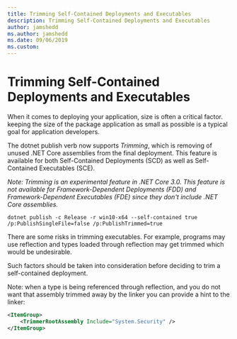 ```yaml
---
title: Trimming Self-Contained Deployments and Executables 
description: Trimming Self-Contained Deployments and Executables 
author: jamshedd
ms.author: jamshedd
ms.date: 09/06/2019
ms.custom: 
---
```


# Trimming Self-Contained Deployments and Executables 

When it comes to deploying your application, size is often a critical factor. keeping the size of the package application as small as possible is a typical goal for application developers.

The dotnet publish verb now supports _Trimming_, which is removing of unused .NET Core assemblies from the final deployment. This feature is available for both Self-Contained Deployments (SCD) as well as Self-Contained Executables (SCE).

_Note: Trimming is an experimental feature in .NET Core 3.0. This feature is not available for Framework-Dependent Deployments (FDD) and Framework-Dependent Executables (FDE) since they don't include .NET Core assemblies._  


```dotnetcli
dotnet publish -c Release -r win10-x64 --self-contained true /p:PublishSingleFile=false /p:PublishTrimmed=true
```

There are some risks in trimming executables. For example, programs may use reflection and types loaded through reflection may get trimmed which would be undesirable.

Such factors should be taken into consideration before deciding to trim a self-contained deployment.

Note: when a type is being referenced through reflection, and you do not want that assembly trimmed away by the linker you can provide a hint to the linker:

```xml
<ItemGroup>
    <TrimmerRootAssembly Include="System.Security" />
</ItemGroup>
```
